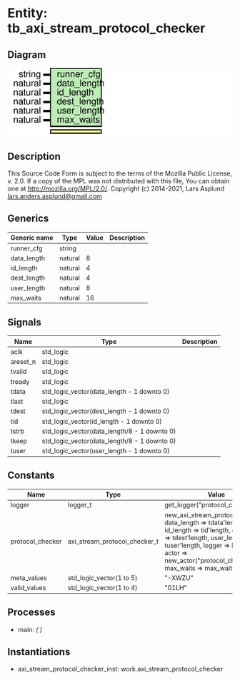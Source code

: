 # Entity: tb_axi_stream_protocol_checker
## Diagram
![Diagram](tb_axi_stream_protocol_checker.svg "Diagram")
## Description
This Source Code Form is subject to the terms of the Mozilla Public
License, v. 2.0. If a copy of the MPL was not distributed with this file,
You can obtain one at http://mozilla.org/MPL/2.0/.
Copyright (c) 2014-2021, Lars Asplund lars.anders.asplund@gmail.com
## Generics
| Generic name | Type    | Value | Description |
| ------------ | ------- | ----- | ----------- |
| runner_cfg   | string  |       |             |
| data_length  | natural | 8     |             |
| id_length    | natural | 4     |             |
| dest_length  | natural | 4     |             |
| user_length  | natural | 8     |             |
| max_waits    | natural | 16    |             |
## Signals
| Name     | Type                                         | Description |
| -------- | -------------------------------------------- | ----------- |
| aclk     | std_logic                                    |             |
| areset_n | std_logic                                    |             |
| tvalid   | std_logic                                    |             |
| tready   | std_logic                                    |             |
| tdata    | std_logic_vector(data_length - 1 downto 0)   |             |
| tlast    | std_logic                                    |             |
| tdest    | std_logic_vector(dest_length - 1 downto 0)   |             |
| tid      | std_logic_vector(id_length - 1 downto 0)     |             |
| tstrb    | std_logic_vector(data_length/8 - 1 downto 0) |             |
| tkeep    | std_logic_vector(data_length/8 - 1 downto 0) |             |
| tuser    | std_logic_vector(user_length - 1 downto 0)   |             |
## Constants
| Name             | Type                          | Value                                                                                                                                                                                                                                          | Description |
| ---------------- | ----------------------------- | ---------------------------------------------------------------------------------------------------------------------------------------------------------------------------------------------------------------------------------------------- | ----------- |
| logger           | logger_t                      |  get_logger("protocol_checker")                                                                                                                                                                                                                |             |
| protocol_checker | axi_stream_protocol_checker_t |  new_axi_stream_protocol_checker(     data_length => tdata'length, id_length => tid'length, dest_length => tdest'length, user_length => tuser'length,     logger => logger, actor => new_actor("protocol_checker"), max_waits => max_waits   ) |             |
| meta_values      | std_logic_vector(1 to 5)      |  "-XWZU"                                                                                                                                                                                                                                       |             |
| valid_values     | std_logic_vector(1 to 4)      |  "01LH"                                                                                                                                                                                                                                        |             |
## Processes
- main: _(  )_

## Instantiations
- axi_stream_protocol_checker_inst: work.axi_stream_protocol_checker
